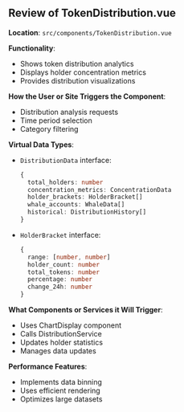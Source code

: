 ## Review of TokenDistribution.vue

**Location**: `src/components/TokenDistribution.vue`

**Functionality**:
- Shows token distribution analytics
- Displays holder concentration metrics
- Provides distribution visualizations

**How the User or Site Triggers the Component**:
- Distribution analysis requests
- Time period selection
- Category filtering

**Virtual Data Types**:
- `DistributionData` interface:
  ```typescript
  {
    total_holders: number
    concentration_metrics: ConcentrationData
    holder_brackets: HolderBracket[]
    whale_accounts: WhaleData[]
    historical: DistributionHistory[]
  }
  ```
- `HolderBracket` interface:
  ```typescript
  {
    range: [number, number]
    holder_count: number
    total_tokens: number
    percentage: number
    change_24h: number
  }
  ```

**What Components or Services it Will Trigger**:
- Uses ChartDisplay component
- Calls DistributionService
- Updates holder statistics
- Manages data updates

**Performance Features**:
- Implements data binning
- Uses efficient rendering
- Optimizes large datasets

